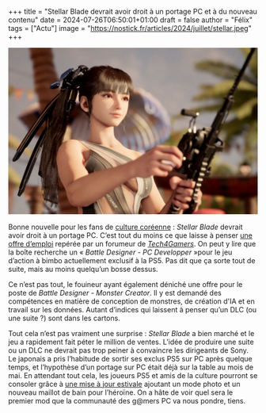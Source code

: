 
+++
title = "Stellar Blade devrait avoir droit à un portage PC et à du nouveau contenu"
date = 2024-07-26T06:50:01+01:00
draft = false
author = "Félix"
tags = ["Actu"]
image = "https://nostick.fr/articles/2024/juillet/stellar.jpeg"
+++ 

![Le jeu Stellar Blade](stellar.jpeg "Eve part à la pêche aux développeurs")

Bonne nouvelle pour les fans de [culture coréenne](https://www.millenium.org/guide/413417.html) : *Stellar Blade* devrait avoir droit à un portage PC. C’est tout du moins ce que laisse à penser [une offre d’emploi](https://career.shiftup.co.kr/o/105648) repérée par un forumeur de *[Tech4Gamers](https://forums.tech4gamers.com/threads/exclusive-stellar-blade-new-content-dlc-sequel-and-pc-port-confirmed.226/)*. On peut y lire que la boîte recherche un « *Battle Designer - PC Developper* »pour le jeu d’action à bimbo actuellement exclusif à la PS5. Pas dit que ça sorte tout de suite, mais au moins quelqu’un bosse dessus.

Ce n’est pas tout, le fouineur ayant également déniché une offre pour le poste de *Battle Designer - Monster Creator*. Il y est demandé des compétences en matière de conception de monstres, de création d'IA et en travail sur les données. Autant d’indices qui laissent à penser qu’un DLC (ou une suite ?) sont dans les cartons. 

Tout cela n’est pas vraiment une surprise : *Stellar Blade* a bien marché et le jeu a rapidement fait péter le million de ventes. L’idée de produire une suite ou un DLC ne devrait pas trop peiner à convaincre les dirigeants de Sony. Le japonais a pris l’habitude de sortir ses exclus PS5 sur PC après quelque temps, et l’hypothèse d’un portage sur PC était déjà sur la table au mois de mai. En attendant tout cela, les joueurs PS5 et amis de la culture pourront se consoler grâce à [une mise à jour estivale](https://x.com/StellarBlade/status/1816491013487448368) ajoutant un mode photo et un nouveau maillot de bain pour l’héroïne. On a hâte de voir quel sera le premier mod que la communauté des g@mers PC va nous pondre, tiens.